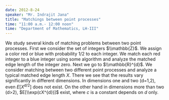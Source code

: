```yaml
---
date: 2012-8-24
speaker: "Mr. Indrajit Jana"
title: "Matchings between point processes"
time: "11:00 a.m.- 12:00 noon" 
time: "Department of Mathematics, LH-III"
---
```

We study several kinds of matching problems between two point processes.
First we consider the set of integers $\\mathbb{Z}$. We assign a color red
or blue with probability 1/2 to each integer. We match each red integer to
a blue integer using some algorithm and analyze the matched edge length of
the integer zero. Next we go to $\\mathbb{R}^{d}$. We consider matching
between two different point processes and analyze a typical matched edge
length $X$. There we see that the results vary significantly in different
dimensions. In dimensions one and two (d=1,2), even $E[X^{d/2}]$ does not
exist. On the other hand in dimensions more than two (d>2),
$E[\\exp(cX^{d})]$ exist, where $c$ is a constant depends on $d$ only.
